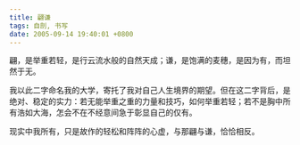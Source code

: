 ```yaml
---
title: 翩谦
tags: 自剖, 书写
date: 2005-09-14 19:40:01 +0800
---
```



翩，是举重若轻，是行云流水般的自然天成；谦，是饱满的麦穗，是因为有，而坦然于无。

我以此二字命名我的大学，寄托了我对自己人生境界的期望。但在这二字背后，是绝对、稳定的实力：若无能举重之重的力量和技巧，如何举重若轻；若不是胸中所有浩如大海，怎会不在不经意间急于彰显自己的仅有。

现实中我所有，只是故作的轻松和阵阵的心虚，与那翩与谦，恰恰相反。

